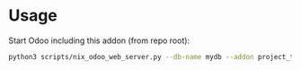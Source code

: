 # Usage

Start Odoo including this addon (from repo root):

```bash
python3 scripts/nix_odoo_web_server.py --db-name mydb --addon project_task_stage_allow_timesheet
```
